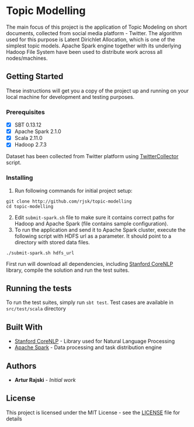 # Topic Modelling

The main focus of this project is the application of Topic Modeling on short documents, collected from social media platform - Twitter.
The algorithm used for this purpose is Latent Dirichlet Allocation, which is one of the simplest topic models. 
Apache Spark engine together with its underlying Hadoop File System have been used to distribute work across all nodes/machines.

## Getting Started

These instructions will get you a copy of the project up and running on your local machine for development and testing purposes. 

### Prerequisites

- [x] SBT 0.13.12
- [x] Apache Spark 2.1.0
- [x] Scala 2.11.0
- [x] Hadoop 2.7.3

Dataset has been collected from Twitter platform using [TwitterCollector](https://github.com/rjsk/various-scripts/tree/master/twitterCollector) script.

### Installing

1. Run following commands for initial project setup:

```
git clone http://github.com/rjsk/topic-modelling
cd topic-modelling
```
2. Edit `submit-spark.sh` file to make sure it contains correct paths for Hadoop and Apache Spark (file contains sample configuration). 
3. To run the application and send it to Apache Spark cluster, execute the following script with HDFS url as a parameter. 
It should point to a directory with stored data files.
```
./submit-spark.sh hdfs_url
```
First run will download all dependencies, including [Stanford CoreNLP](https://stanfordnlp.github.io/CoreNLP/) library, 
compile the solution and run the test suites.
## Running the tests

To run the test suites, simply run `sbt test`.
Test cases are available in `src/test/scala` directory

## Built With

* [Stanford CoreNLP](https://stanfordnlp.github.io/CoreNLP/) - Library used for Natural Language Processing
* [Apache Spark](https://spark.apache.org/) - Data processing and task distribution engine

## Authors

* **Artur Rajski** - *Initial work*

## License

This project is licensed under the MIT License - see the [LICENSE](LICENSE) file for details

